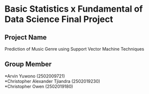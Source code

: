 # Basic Statistics x Fundamental of Data Science Final Project</br>
## Project Name</br>
Prediction of Music Genre using Support Vector Machine Techniques</br>
## Group Member </br>
*Arvin Yuwono (2502009721)</br>
*Christopher Alexander Tjiandra (2502019230)</br>
*Christopher Owen (2502019180)</br>

